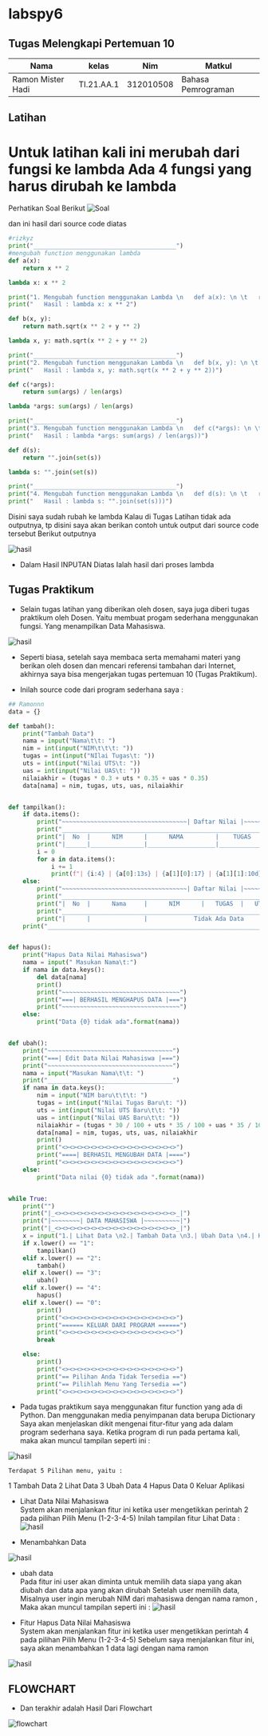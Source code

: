 # labspy6
## Tugas Melengkapi Pertemuan 10
| Nama | kelas | Nim | Matkul |
| -- | --- | ---- | ----------- |
| Ramon Mister Hadi | TI.21.AA.1 | 312010508 | Bahasa Pemrograman |

## Latihan
# Untuk latihan kali ini merubah dari fungsi ke lambda Ada 4 fungsi yang harus dirubah ke lambda
Perhatikan Soal Berikut
![Soal](gambar/soallatihan.PNG)

dan ini hasil dari source code diatas 
```python
#rizkyz
print("________________________________________")
#mengubah function menggunakan lambda
def a(x):
    return x ** 2

lambda x: x ** 2

print("1. Mengubah function menggunakan Lambda \n   def a(x): \n \t   return x ** 2")
print("   Hasil : lambda x: x ** 2")

def b(x, y):
    return math.sqrt(x ** 2 + y ** 2)

lambda x, y: math.sqrt(x ** 2 + y ** 2)

print("________________________________________")
print("2. Mengubah function menggunakan Lambda \n   def b(x, y): \n \t   return math.sqrt(x ** 2 + y ** 2)")
print("   Hasil : lambda x, y: math.sqrt(x ** 2 + y ** 2))")

def c(*args):
    return sum(args) / len(args)

lambda *args: sum(args) / len(args)

print("________________________________________")
print("3. Mengubah function menggunakan Lambda \n   def c(*args): \n \t   return sum(args) / len(args)")
print("   Hasil : lambda *args: sum(args) / len(args))")

def d(s):
    return "".join(set(s))

lambda s: "".join(set(s))

print("________________________________________")
print("4. Mengubah function menggunakan Lambda \n   def d(s): \n \t   return "".join(set(s))")
print("   Hasil : lambda s: "".join(set(s)))")

```
Disini saya sudah rubah ke lambda Kalau di Tugas Latihan tidak ada outputnya, tp disini saya akan berikan contoh untuk output dari source code tersebut
Berikut outputnya

![hasil](gambar/hasillatihan.png)
 * Dalam Hasil INPUTAN Diatas Ialah hasil dari proses lambda
 
 ## Tugas Praktikum
 * Selain tugas latihan yang diberikan oleh dosen, saya juga diberi tugas praktikum oleh Dosen. Yaitu membuat progam sederhana menggunakan fungsi. Yang menampilkan Data Mahasiswa.  

 ![hasil](gambar/soalpraktikum.PNG)
 
* Seperti biasa, setelah saya membaca serta memahami materi yang berikan oleh dosen dan mencari referensi tambahan dari Internet, akhirnya saya bisa mengerjakan tugas pertemuan 10 (Tugas Praktikum).

* Inilah source code dari program sederhana saya :

``` python
## Ramonnn
data = {}

def tambah():
    print("Tambah Data")
    nama = input("Nama\t\t: ")
    nim = int(input("NIM\t\t\t: "))
    tugas = int(input("NIlai Tugas\t: "))
    uts = int(input("Nilai UTS\t: "))
    uas = int(input("Nilai UAS\t: "))
    nilaiakhir = (tugas * 0.3 + uts * 0.35 + uas * 0.35)
    data[nama] = nim, tugas, uts, uas, nilaiakhir


def tampilkan():
    if data.items():
        print("~~~~~~~~~~~~~~~~~~~~~~~~~~~~~~~~~~~| Daftar Nilai |~~~~~~~~~~~~~~~~~~~~~~~~~~~~~~~~~~~")
        print("_______________________________________________________________________________________")
        print("|  No  |      NIM      |      NAMA         |    TUGAS   |   UTS   |   UAS   | AKHIR  |")
        print("|______|_______________|___________________|____________|_________|_________|________|__")
        i = 0
        for a in data.items():
            i += 1
            print(f"| {i:4} | {a[0]:13s} | {a[1][0]:17} | {a[1][1]:10d} |  {a[1][2]:6d} | {a[1][2]:7d} | {a[1][4]:6.2f} | ")
    else:
        print("~~~~~~~~~~~~~~~~~~~~~~~~~~~~~~~~~~~| Daftar Nilai |~~~~~~~~~~~~~~~~~~~~~~~~~~~~~~~~~~~")
        print("_______________________________________________________________________________________")
        print("|  No  |      Nama     |      NIM      |   TUGAS  |   UTS   |   UAS   | Nilai Akhir  |")
        print("_______________________________________________________________________________________")
        print("|      |               |             Tidak Ada Data         |         |                |")
    print("____________________________________________________________________________________________")


def hapus():
    print("Hapus Data Nilai Mahasiswa")
    nama = input(" Masukan Nama\t:")
    if nama in data.keys():
        del data[nama]
        print()
        print("~~~~~~~~~~~~~~~~~~~~~~~~~~~~~~~~~")
        print("===| BERHASIL MENGHAPUS DATA |===")
        print("~~~~~~~~~~~~~~~~~~~~~~~~~~~~~~~~~")
    else:
        print("Data {0} tidak ada".format(nama))


def ubah():
    print("~~~~~~~~~~~~~~~~~~~~~~~~~~~~~~~~~~~")
    print("===| Edit Data Nilai Mahasiswa |===")
    print("~~~~~~~~~~~~~~~~~~~~~~~~~~~~~~~~~~~")
    nama = input("Masukan Nama\t\t: ")
    print("___________________________________")
    if nama in data.keys():
        nim = input("NIM baru\t\t\t: ")
        tugas = int(input("Nilai Tugas Baru\t: "))
        uts = int(input("Nilai UTS Baru\t\t: "))
        uas = int(input("Nilai UAS Baru\t\t: "))
        nilaiakhir = (tugas * 30 / 100 + uts * 35 / 100 + uas * 35 / 100)
        data[nama] = nim, tugas, uts, uas, nilaiakhir
        print()
        print("<><><><><><><><><><><><><><><><>")
        print("====| BERHASIL MENGUBAH DATA |====")
        print("<><><><><><><><><><><><><><><><>")
    else:
        print("Data nilai {0} tidak ada ".format(nama))


while True:
    print("")
    print("|_<><><><><><><><><><><><><><><><><>_|")
    print("|~~~~~~~~| DATA MAHASISWA |~~~~~~~~~~|")
    print("|_<><><><><><><><><><><><><><><><><>_|")
    x = input("1.| Lihat Data \n2.| Tambah Data \n3.| Ubah Data \n4.| Hapus Data \n0.| Keluar Aplikasi \nPilih menu : ")
    if x.lower() == "1":
        tampilkan()
    elif x.lower() == "2":
        tambah()
    elif x.lower() == "3":
        ubah()
    elif x.lower() == "4":
        hapus()
    elif x.lower() == "0":
        print()
        print("<><><><><><><><><><><><><><><><>")
        print("====== KELUAR DARI PROGRAM ======")
        print("<><><><><><><><><><><><><><><><>")
        break

    else:
        print()
        print("<><><><><><><><><><><><><><><><>")
        print("== Pilihan Anda Tidak Tersedia ==")
        print("== Pilihlah Menu Yang Tersedia ==")
        print("<><><><><><><><><><><><><><><><>")
```

* Pada tugas praktikum saya menggunakan fitur function yang ada di Python. Dan menggunakan media penyimpanan data berupa Dictionary
Saya akan menjelaskan dikit mengenai fitur-fitur yang ada dalam program sederhana saya.
Ketika program di run pada pertama kali, maka akan muncul tampilan seperti ini :

![hasil](gambar/hasilmenu.png)
   
    Terdapat 5 Pilihan menu, yaitu :

   1 Tambah Data
   2 Lihat Data
   3 Ubah Data
   4 Hapus Data
   0 Keluar Aplikasi

* Lihat Data Nilai Mahasiswa<br>
System akan menjalankan fitur ini ketika user mengetikkan perintah 2 pada pilihan Pilih Menu (1-2-3-4-5)
Inilah tampilan fitur Lihat Data :
![hasil](gambar/lihatdata.PNG)

* Menambahkan Data <br>

![hasil](gambar/tambahdata.png)

* ubah data <br> 
Pada fitur ini user akan diminta untuk memilih data siapa yang akan diubah dan data apa yang akan dirubah
Setelah user memilih data, Misalnya user ingin merubah NIM dari mahasiswa dengan nama ramon , Maka akan muncul tampilan seperti ini :
![hasil](gambar/ubahdata.PNG)

* Fitur Hapus Data Nilai Mahasiswa <br>
System akan menjalankan fitur ini ketika user mengetikkan perintah 4 pada pilihan Pilih Menu (1-2-3-4-5)
Sebelum saya menjalankan fitur ini, saya akan menambahkan 1 data lagi dengan nama ramon

![hasil](gambar/hapusdata.png)

## FLOWCHART

* Dan terakhir adalah Hasil Dari Flowchart 

![flowchart](gambar/flowchart.png)
